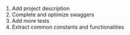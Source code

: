 1. Add project description
2. Complete and optimize swaggers
3. Add more tests
4. Extract common constants and functionalities